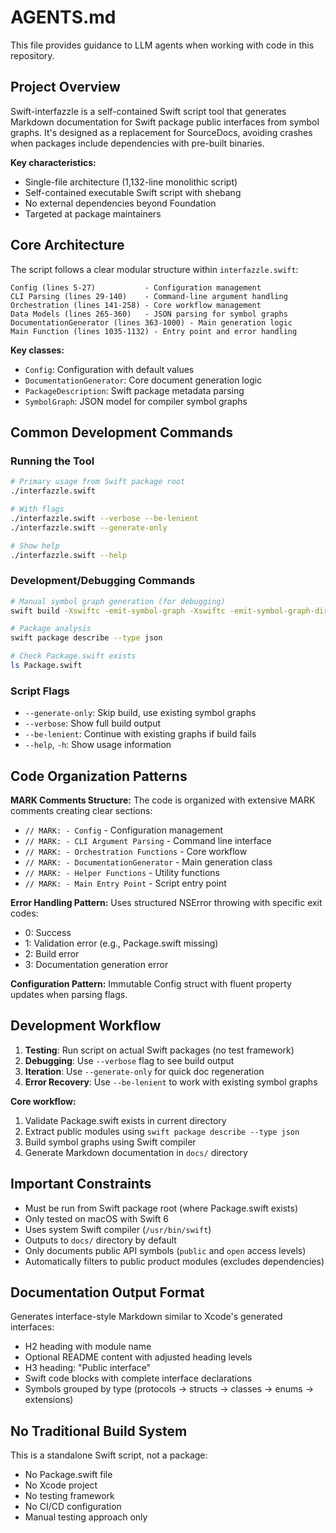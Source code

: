 # AGENTS.md

This file provides guidance to LLM agents when working with code in this repository.

## Project Overview

Swift-interfazzle is a self-contained Swift script tool that generates Markdown documentation for Swift package public interfaces from symbol graphs. It's designed as a replacement for SourceDocs, avoiding crashes when packages include dependencies with pre-built binaries.

**Key characteristics:**

- Single-file architecture (1,132-line monolithic script)
- Self-contained executable Swift script with shebang
- No external dependencies beyond Foundation
- Targeted at package maintainers

## Core Architecture

The script follows a clear modular structure within `interfazzle.swift`:

```
Config (lines 5-27)           - Configuration management
CLI Parsing (lines 29-140)    - Command-line argument handling
Orchestration (lines 141-258) - Core workflow management
Data Models (lines 265-360)   - JSON parsing for symbol graphs
DocumentationGenerator (lines 363-1000) - Main generation logic
Main Function (lines 1035-1132) - Entry point and error handling
```

**Key classes:**

- `Config`: Configuration with default values
- `DocumentationGenerator`: Core document generation logic
- `PackageDescription`: Swift package metadata parsing
- `SymbolGraph`: JSON model for compiler symbol graphs

## Common Development Commands

### Running the Tool

```bash
# Primary usage from Swift package root
./interfazzle.swift

# With flags
./interfazzle.swift --verbose --be-lenient
./interfazzle.swift --generate-only

# Show help
./interfazzle.swift --help
```

### Development/Debugging Commands

```bash
# Manual symbol graph generation (for debugging)
swift build -Xswiftc -emit-symbol-graph -Xswiftc -emit-symbol-graph-dir -Xswiftc .build/symbol-graphs

# Package analysis
swift package describe --type json

# Check Package.swift exists
ls Package.swift
```

### Script Flags

- `--generate-only`: Skip build, use existing symbol graphs
- `--verbose`: Show full build output
- `--be-lenient`: Continue with existing graphs if build fails
- `--help`, `-h`: Show usage information

## Code Organization Patterns

**MARK Comments Structure:** The code is organized with extensive MARK comments creating clear sections:

- `// MARK: - Config` - Configuration management
- `// MARK: - CLI Argument Parsing` - Command line interface
- `// MARK: - Orchestration Functions` - Core workflow
- `// MARK: - DocumentationGenerator` - Main generation class
- `// MARK: - Helper Functions` - Utility functions
- `// MARK: - Main Entry Point` - Script entry point

**Error Handling Pattern:** Uses structured NSError throwing with specific exit codes:

- 0: Success
- 1: Validation error (e.g., Package.swift missing)
- 2: Build error
- 3: Documentation generation error

**Configuration Pattern:** Immutable Config struct with fluent property updates when parsing flags.

## Development Workflow

1. **Testing**: Run script on actual Swift packages (no test framework)
2. **Debugging**: Use `--verbose` flag to see build output
3. **Iteration**: Use `--generate-only` for quick doc regeneration
4. **Error Recovery**: Use `--be-lenient` to work with existing symbol graphs

**Core workflow:**

1. Validate Package.swift exists in current directory
2. Extract public modules using `swift package describe --type json`
3. Build symbol graphs using Swift compiler
4. Generate Markdown documentation in `docs/` directory

## Important Constraints

- Must be run from Swift package root (where Package.swift exists)
- Only tested on macOS with Swift 6
- Uses system Swift compiler (`/usr/bin/swift`)
- Outputs to `docs/` directory by default
- Only documents public API symbols (`public` and `open` access levels)
- Automatically filters to public product modules (excludes dependencies)

## Documentation Output Format

Generates interface-style Markdown similar to Xcode's generated interfaces:

- H2 heading with module name
- Optional README content with adjusted heading levels
- H3 heading: "Public interface"
- Swift code blocks with complete interface declarations
- Symbols grouped by type (protocols → structs → classes → enums → extensions)

## No Traditional Build System

This is a standalone Swift script, not a package:

- No Package.swift file
- No Xcode project
- No testing framework
- No CI/CD configuration
- Manual testing approach only
